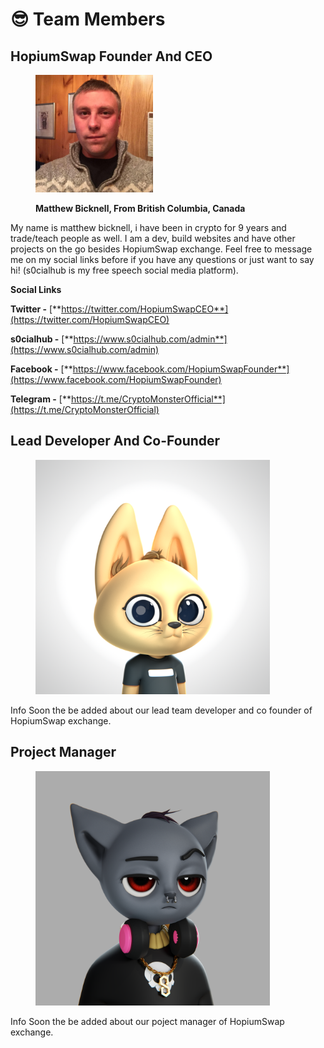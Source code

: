 # 😎 Team Members

## HopiumSwap Founder And CEO

<div align="left">

<figure><img src=".gitbook/assets/306841773_499773082157485_5412527597842951864_n.jpg" alt="" width="188"><figcaption><p><strong>Matthew Bicknell, From British Columbia, Canada</strong></p></figcaption></figure>

</div>

My name is matthew bicknell, i have been in crypto for 9 years and trade/teach people as well. I am a dev, build websites and have other projects on the go besides HopiumSwap exchange. Feel free to message me on my social links before if you have any questions or just want to say hi! (s0cialhub is my free speech social media platform).

**Social Links**

**Twitter -** [**https://twitter.com/HopiumSwapCEO**](https://twitter.com/HopiumSwapCEO)

**s0cialhub -** [**https://www.s0cialhub.com/admin**](https://www.s0cialhub.com/admin)

**Facebook -** [**https://www.facebook.com/HopiumSwapFounder**](https://www.facebook.com/HopiumSwapFounder)

**Telegram -** [**https://t.me/CryptoMonsterOfficial**](https://t.me/CryptoMonsterOfficial)





## Lead Developer And Co-Founder

<div align="left">

<figure><img src=".gitbook/assets/3.png.png" alt="" width="375"><figcaption></figcaption></figure>

</div>

Info Soon the be added about our lead team developer and co founder of HopiumSwap exchange.&#x20;

## Project Manager&#x20;

<div align="left">

<figure><img src=".gitbook/assets/Sneak_Peak_1.png" alt="" width="375"><figcaption></figcaption></figure>

</div>

Info Soon the be added about our poject manager of HopiumSwap exchange.
